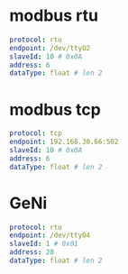 # modbus rtu

```yaml
protocol: rtu
endpoint: /dev/ttyO2
slaveId: 10 # 0x0A
address: 6
dataType: float # len 2
```

# modbus tcp

```yaml
protocol: tcp
endpoint: 192.168.30.66:502
slaveId: 10 # 0x0A
address: 6
dataType: float # len 2
```

# GeNi

```yaml
protocol: rtu
endpoint: /dev/ttyO4
slaveId: 1 # 0x01
address: 20
dataType: float # len 2
```
